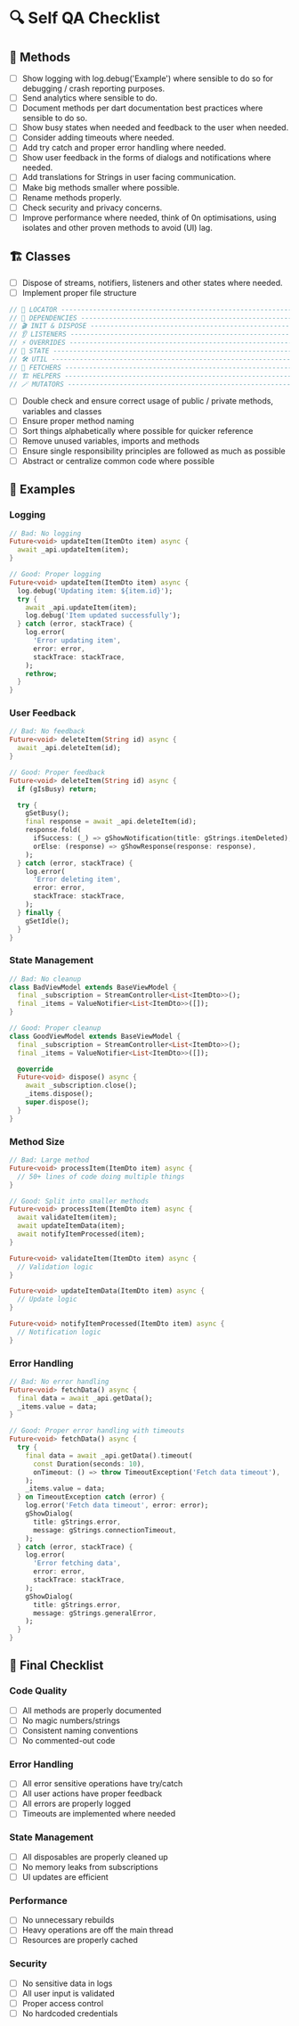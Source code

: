 # 🔍 Self QA Checklist

## 🔧 Methods

- [ ] Show logging with log.debug('Example') where sensible to do so for debugging / crash reporting purposes.
- [ ] Send analytics where sensible to do.
- [ ] Document methods per dart documentation best practices where sensible to do so.
- [ ] Show busy states when needed and feedback to the user when needed.
- [ ] Consider adding timeouts where needed.
- [ ] Add try catch and proper error handling where needed.
- [ ] Show user feedback in the forms of dialogs and notifications where needed.
- [ ] Add translations for Strings in user facing communication.
- [ ] Make big methods smaller where possible.
- [ ] Rename methods properly.
- [ ] Check security and privacy concerns.
- [ ] Improve performance where needed, think of 0n optimisations, using isolates and other proven methods to avoid (UI) lag.

## 🏗️ Classes
- [ ] Dispose of streams, notifiers, listeners and other states where needed.
- [ ] Implement proper file structure

```dart
// 📍 LOCATOR ------------------------------------------------------------------------------- \\
// 🧩 DEPENDENCIES -------------------------------------------------------------------------- \\
// 🎬 INIT & DISPOSE ------------------------------------------------------------------------ \\
// 👂 LISTENERS ----------------------------------------------------------------------------- \\
// ⚡️ OVERRIDES ----------------------------------------------------------------------------- \\
// 🎩 STATE --------------------------------------------------------------------------------- \\
// 🛠 UTIL ---------------------------------------------------------------------------------- \\
// 🧲 FETCHERS ------------------------------------------------------------------------------ \\
// 🏗️ HELPERS ------------------------------------------------------------------------------- \\
// 🪄 MUTATORS ------------------------------------------------------------------------------ \\
```

- [ ] Double check and ensure correct usage of public / private methods, variables and classes
- [ ] Ensure proper method naming
- [ ] Sort things alphabetically where possible for quicker reference
- [ ] Remove unused variables, imports and methods
- [ ] Ensure single responsibility principles are followed as much as possible
- [ ] Abstract or centralize common code where possible

## 📝 Examples

### Logging
```dart
// Bad: No logging
Future<void> updateItem(ItemDto item) async {
  await _api.updateItem(item);
}

// Good: Proper logging
Future<void> updateItem(ItemDto item) async {
  log.debug('Updating item: ${item.id}');
  try {
    await _api.updateItem(item);
    log.debug('Item updated successfully');
  } catch (error, stackTrace) {
    log.error(
      'Error updating item',
      error: error,
      stackTrace: stackTrace,
    );
    rethrow;
  }
}
```

### User Feedback
```dart
// Bad: No feedback
Future<void> deleteItem(String id) async {
  await _api.deleteItem(id);
}

// Good: Proper feedback
Future<void> deleteItem(String id) async {
  if (gIsBusy) return;

  try {
    gSetBusy();
    final response = await _api.deleteItem(id);
    response.fold(
      ifSuccess: (_) => gShowNotification(title: gStrings.itemDeleted),
      orElse: (response) => gShowResponse(response: response),
    );
  } catch (error, stackTrace) {
    log.error(
      'Error deleting item',
      error: error,
      stackTrace: stackTrace,
    );
  } finally {
    gSetIdle();
  }
}
```

### State Management
```dart
// Bad: No cleanup
class BadViewModel extends BaseViewModel {
  final _subscription = StreamController<List<ItemDto>>();
  final _items = ValueNotifier<List<ItemDto>>([]);
}

// Good: Proper cleanup
class GoodViewModel extends BaseViewModel {
  final _subscription = StreamController<List<ItemDto>>();
  final _items = ValueNotifier<List<ItemDto>>([]);

  @override
  Future<void> dispose() async {
    await _subscription.close();
    _items.dispose();
    super.dispose();
  }
}
```

### Method Size
```dart
// Bad: Large method
Future<void> processItem(ItemDto item) async {
  // 50+ lines of code doing multiple things
}

// Good: Split into smaller methods
Future<void> processItem(ItemDto item) async {
  await validateItem(item);
  await updateItemData(item);
  await notifyItemProcessed(item);
}

Future<void> validateItem(ItemDto item) async {
  // Validation logic
}

Future<void> updateItemData(ItemDto item) async {
  // Update logic
}

Future<void> notifyItemProcessed(ItemDto item) async {
  // Notification logic
}
```

### Error Handling
```dart
// Bad: No error handling
Future<void> fetchData() async {
  final data = await _api.getData();
  _items.value = data;
}

// Good: Proper error handling with timeouts
Future<void> fetchData() async {
  try {
    final data = await _api.getData().timeout(
      const Duration(seconds: 10),
      onTimeout: () => throw TimeoutException('Fetch data timeout'),
    );
    _items.value = data;
  } on TimeoutException catch (error) {
    log.error('Fetch data timeout', error: error);
    gShowDialog(
      title: gStrings.error,
      message: gStrings.connectionTimeout,
    );
  } catch (error, stackTrace) {
    log.error(
      'Error fetching data',
      error: error,
      stackTrace: stackTrace,
    );
    gShowDialog(
      title: gStrings.error,
      message: gStrings.generalError,
    );
  }
}
```

## 🎯 Final Checklist

### Code Quality
- [ ] All methods are properly documented
- [ ] No magic numbers/strings
- [ ] Consistent naming conventions
- [ ] No commented-out code

### Error Handling
- [ ] All error sensitive operations have try/catch
- [ ] All user actions have proper feedback
- [ ] All errors are properly logged
- [ ] Timeouts are implemented where needed

### State Management
- [ ] All disposables are properly cleaned up
- [ ] No memory leaks from subscriptions
- [ ] UI updates are efficient

### Performance
- [ ] No unnecessary rebuilds
- [ ] Heavy operations are off the main thread
- [ ] Resources are properly cached

### Security
- [ ] No sensitive data in logs
- [ ] All user input is validated
- [ ] Proper access control
- [ ] No hardcoded credentials